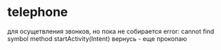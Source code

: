 # telephone

для осущетвления звонков, но пока не собирается 
error: cannot find symbol method startActivity(Intent) 
вернусь - еще прокопаю 
